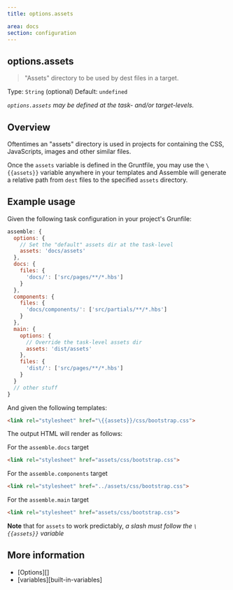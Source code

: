 ```yaml
---
title: options.assets

area: docs
section: configuration
---
```

## options.assets

> "Assets" directory to be used by dest files in a target.

Type: `String` (optional)
Default: `undefined`

_`options.assets` may be defined at the task- and/or target-levels._

## Overview
Oftentimes an "assets" directory is used in projects for containing the CSS, JavaScripts, images and other similar files.

Once the `assets` variable is defined in the Gruntfile, you may use the `\{{assets}}` variable anywhere in your templates and Assemble will generate a relative path from `dest` files to the specified `assets` directory.


## Example usage

Given the following task configuration in your project's Grunfile:

``` js
assemble: {
  options: {
    // Set the "default" assets dir at the task-level
    assets: 'docs/assets'
  },
  docs: {
    files: {
      'docs/': ['src/pages/**/*.hbs']
    }
  },
  components: {
    files: {
      'docs/components/': ['src/partials/**/*.hbs']
    }
  },
  main: {
    options: {
      // Override the task-level assets dir
      assets: 'dist/assets'
    },
    files: {
      'dist/': ['src/pages/**/*.hbs']
    }
  }
  // other stuff
}
```

And given the following templates:

```html
<link rel="stylesheet" href="\{{assets}}/css/bootstrap.css">
```

The output HTML will render as follows:

For the `assemble.docs` target

```html
<link rel="stylesheet" href="assets/css/bootstrap.css">
```

For the `assemble.components` target

```html
<link rel="stylesheet" href="../assets/css/bootstrap.css">
```

For the `assemble.main` target

```html
<link rel="stylesheet" href="assets/css/bootstrap.css">
```

**Note** that for `assets` to work predictably, _a slash must follow the `\{{assets}}` variable_


## More information

* [Options][]
* [variables][built-in-variables]
